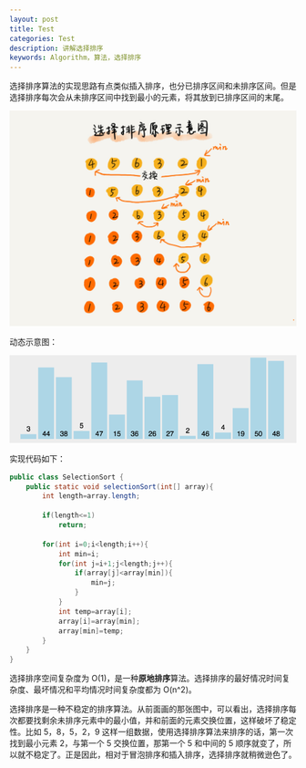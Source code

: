 ```yaml
---
layout: post
title: Test
categories: Test
description: 讲解选择排序
keywords: Algorithm，算法，选择排序
---
```


选择排序算法的实现思路有点类似插入排序，也分已排序区间和未排序区间。但是选择排序每次会从未排序区间中找到最小的元素，将其放到已排序区间的末尾。

![选择排序1](/images/posts/algorithms/selection_sort_1.jpg)

动态示意图：

![选择排序2](/images/posts/algorithms/selection_sort_2.gif)

实现代码如下：

```java
public class SelectionSort {
    public static void selectionSort(int[] array){
        int length=array.length;

        if(length<=1)
            return;

        for(int i=0;i<length;i++){
            int min=i;
            for(int j=i+1;j<length;j++){
                if(array[j]<array[min]){
                    min=j;
                }
            }
            int temp=array[i];
            array[i]=array[min];
            array[min]=temp;
        }
    }
}
```

选择排序空间复杂度为 O(1)，是一种**原地排序**算法。选择排序的最好情况时间复杂度、最坏情况和平均情况时间复杂度都为 O(n^2)。

选择排序是一种不稳定的排序算法。从前面画的那张图中，可以看出，选择排序每次都要找剩余未排序元素中的最小值，并和前面的元素交换位置，这样破坏了稳定性。比如 5，8，5，2，9 这样一组数据，使用选择排序算法来排序的话，第一次找到最小元素 2，与第一个 5 交换位置，那第一个 5 和中间的 5 顺序就变了，所以就不稳定了。正是因此，相对于冒泡排序和插入排序，选择排序就稍微逊色了。